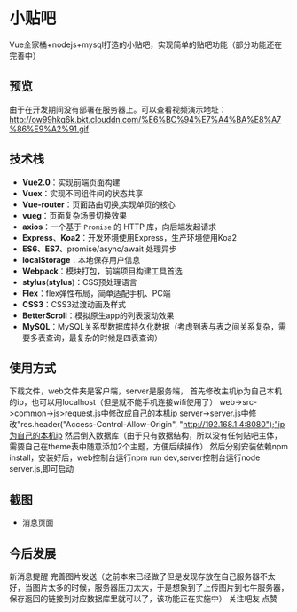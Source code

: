 # 小贴吧

Vue全家桶+nodejs+mysql打造的小贴吧，实现简单的贴吧功能（部分功能还在完善中）

## 预览

由于在开发期间没有部署在服务器上。可以查看视频演示地址：http://ow99hkq6k.bkt.clouddn.com/%E6%BC%94%E7%A4%BA%E8%A7%86%E9%A2%91.gif

## 技术栈
* **Vue2.0**：实现前端页面构建
* **Vuex**：实现不同组件间的状态共享
* **Vue-router**：页面路由切换,实现单页的核心
* **vueg**：页面复杂场景切换效果
* **axios**：一个基于 `Promise` 的 HTTP 库，向后端发起请求
* **Express**、**Koa2**：开发环境使用Express，生产环境使用Koa2
* **ES6**、**ES7**、promise/async/await 处理异步
* **localStorage**：本地保存用户信息
* **Webpack**：模块打包，前端项目构建工具首选
* **stylus**(**stylus**)：CSS预处理语言
* **Flex**：flex弹性布局，简单适配手机、PC端
* **CSS3**：CSS3过渡动画及样式
* **BetterScroll**：模拟原生app的列表滚动效果
* **MySQL**：MySQL关系型数据库持久化数据（考虑到表与表之间关系复杂，需要多表查询，最复杂的时候是四表查询）

## 使用方式

下载文件，web文件夹是客户端，server是服务端，
首先修改主机ip为自己本机的ip，也可以用localhost（但是就不能手机连接wifi使用了）
web->src->common->js>request.js中修改成自己的本机ip
server->server.js中修改"res.header("Access-Control-Allow-Origin", "http://192.168.1.4:8080");"ip为自己的本机ip
然后倒入数据库（由于只有数据结构，所以没有任何贴吧主体，需要自己在theme表中随意添加2个主题，方便后续操作）
然后分别安装依赖npm install，安装好后，web控制台运行npm run dev,server控制台运行node server.js,即可启动

## 截图

* 消息页面

## 今后发展

新消息提醒
完善图片发送（之前本来已经做了但是发现存放在自己服务器不太好，当图片太多的时候，服务器压力太大，于是想象到了上传图片到七牛服务器，保存返回的链接到对应数据库里就可以了，该功能正在实施中）
关注吧友
点赞
